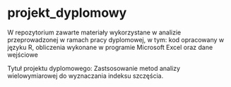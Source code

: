 # projekt_dyplomowy
W repozytorium zawarte materiały wykorzystane w analizie przeprowadzonej w ramach pracy dyplomowej, w tym: kod opracowany w języku R, obliczenia wykonane w programie Microsoft Excel oraz dane wejściowe

Tytuł projektu dyplomowego: Zastsosowanie metod analizy wielowymiarowej do wyznaczania indeksu szczęścia.

